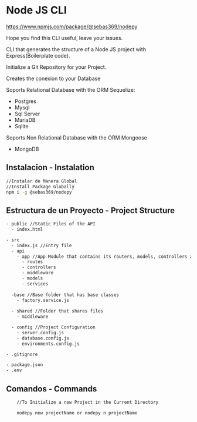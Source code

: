 # Node JS CLI
https://www.npmjs.com/package/@sebas369/nodepy

Hope you find this CLI useful, leave your issues.

CLI that generates the structure of a Node JS project with Express(Boilerplate code).

Initialize a Git Repository for your Project.

Creates the conexion to your Database

Soports Relational Database with the ORM Sequelize:

- Postgres
- Mysql
- Sql Server
- MariaDB
- Sqlite

Soports Non Relational Database with the ORM Mongoose

- MongoDB

## Instalacion - Instalation

```bash
//Instalar de Manera Global
//Install Package Globally
npm i -g @sebas369/nodepy

```

## Estructura de un Proyecto - Project Structure

```bash
- public //Static Files of the API
  - index.html

- src
  - index.js //Entry file
  - api 
    - app //App Module that contains its routers, models, controllers and services. 
      - routes
      - controllers
      - middleware
      - models
      - services
        
  -base //Base folder that has base classes
    - factory.service.js
  
  - shared //Folder that shares files
    - middleware

  - config //Project Configuration
    - server.config.js
    - database.config.js
    - environments.config.js

- .gitignore

- package.json
- .env
```

## Comandos - Commands

```bash
    //To Initialize a new Project in the Current Directory

    nodepy new projectName or nodepy n projectName
```
